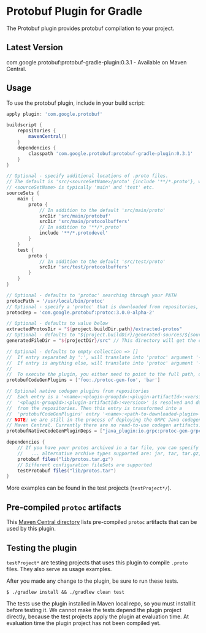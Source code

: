 # Protobuf Plugin for Gradle
The Protobuf plugin provides protobuf compilation to your project.

## Latest Version
com.google.protobuf:protobuf-gradle-plugin:0.3.1 - Available on Maven Central.

## Usage
To use the protobuf plugin, include in your build script:

```groovy
apply plugin: 'com.google.protobuf'

buildscript {
    repositories {
        mavenCentral()
    }
    dependencies {
        classpath 'com.google.protobuf:protobuf-gradle-plugin:0.3.1'
    }
}

// Optional - specify additional locations of .proto files.
// The default is 'src/<sourceSetName>/proto' {include '**/*.proto'}, where
// <sourceSetName> is typically 'main' and 'test' etc.
sourceSets {
    main {
        proto {
            // In addition to the default 'src/main/proto'
            srcDir 'src/main/protobuf'
            srcDir 'src/main/protocolbuffers'
            // In addition to '**/*.proto'
            include '**/*.protodevel'
        }
    }
    test {
        proto {
            // In addition to the default 'src/test/proto'
            srcDir 'src/test/protocolbuffers'
        }
    }
}

// Optional - defaults to 'protoc' searching through your PATH
protocPath = '/usr/local/bin/protoc'
// Optional - specify a 'protoc' that is downloaded from repositories, this overrides 'protocPath'
protocDep = 'com.google.protobuf:protoc:3.0.0-alpha-2'

// Optional - defaults to value below
extractedProtosDir = "${project.buildDir.path}/extracted-protos"
// Optional - defaults to "${project.buildDir}/generated-sources/${sourceSet.name}"
generatedFileDir = "${projectDir}/src" // This directory will get the current sourceSet.name appended to it. i.e. src/main or src/test

// Optional - defaults to empty collection => []
//  If entry separated by ':', will translate into 'protoc' argument '--plugin=protoc-gen-${values[0]}=${values[1]}'
//  If entry is anything else, will translate into 'protoc' argument '--plugin=protoc-gen-${it}=${project.projectDir}/protoc-gen-${it}'
//
//  To execute the plugin, you either need to point to the full path, or have an executable shell script in the project main dir
protobufCodeGenPlugins = ['foo:./protoc-gen-foo', 'bar']

// Optional native codegen plugins from repositories
//  Each entry is a '<name>:<plugin-groupId>:<plugin-artifactId>:<version>'.
//  '<plugin-groupId>:<plugin-artifactId>:<version>' is resolved and downloaded
//  from the repositories. Then this entry is transformed into a
//  'protobufCodeGenPlugins' entry '<name>:<path-to-downloaded-plugin>'.
// NOTE: we are still in the process of deploying the GRPC Java codegen to
// Maven Central. Currently there are no read-to-use codegen artifacts.
protobufNativeCodeGenPluginDeps = ["java_plugin:io.grpc:protoc-gen-grpc-java:0.1.0-SNAPSHOT"]

dependencies {
    // If you have your protos archived in a tar file, you can specify that as a dependency
    //   ... alternative archive types supported are: jar, tar, tar.gz, tar.bz2, zip
    protobuf files("lib/protos.tar.gz")
    // Different configuration fileSets are supported
    testProtobuf files("lib/protos.tar")
}
```

More examples can be found in the test projects (``testProject*/``).

## Pre-compiled ``protoc`` artifacts
This [Maven Central directory](https://repo1.maven.org/maven2/com/google/protobuf/protoc/)
lists pre-compiled ``protoc`` artifacts that can be used by this plugin.

## Testing the plugin
``testProject*`` are testing projects that uses this plugin to compile
``.proto`` files. They also serve as usage examples.

After you made any change to the plugin, be sure to run these tests.
```
$ ./gradlew install && ./gradlew clean test
```
The tests use the plugin installed in Maven local repo, so you must install
it before testing it. We cannot make the tests depend the plugin project
directly, because the test projects apply the plugin at evaluation time. At
evaluation time the plugin project has not been compiled yet.
